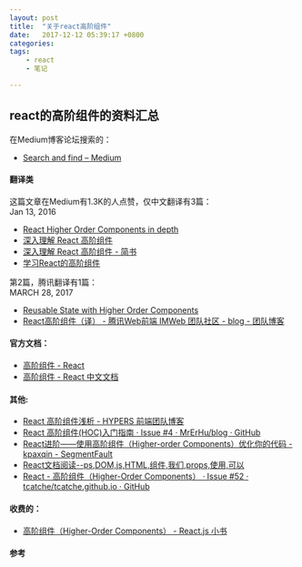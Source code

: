 ```yaml
---
layout: post
title:  "关于react高阶组件"
date:   2017-12-12 05:39:17 +0800
categories:  
tags: 
    - react
    - 笔记

---
```


## react的高阶组件的资料汇总 ##


在Medium博客论坛搜索的：  

* [Search and find – Medium](https://medium.com/search?q=higher-order-components) 

#### 翻译类 ####

这篇文章在Medium有1.3K的人点赞，仅中文翻译有3篇：  
Jan 13, 2016

* [React Higher Order Components in depth](https://medium.com/@franleplant/react-higher-order-components-in-depth-cf9032ee6c3e)
* [深入理解 React 高阶组件](https://zhuanlan.zhihu.com/p/24776678)
* [深入理解 React 高阶组件 - 简书](http://www.jianshu.com/p/0aae7d4d9bc1)
* [学习React的高阶组件](http://www.59m59s.com/blog/xue-xi-reactde-gao-jie-zu-jian/)


第2篇，腾讯翻译有1篇：  
MARCH 28, 2017
* [Reusable State with Higher Order Components](https://daveceddia.com/extract-state-with-higher-order-components/)
* [React高阶组件（译） - 腾讯Web前端 IMWeb 团队社区 - blog - 团队博客](http://imweb.io/topic/5907038a2739bbed32f60dad)



#### 官方文档： ####

* [高阶组件 - React](https://discountry.github.io/react/docs/higher-order-components.html)
* [高阶组件 - React 中文文档](http://www.css88.com/react/docs/higher-order-components.html)

#### 其他: ####

* [React 高阶组件浅析 - HYPERS 前端团队博客](http://blog.hypers.io/2017/08/24/react-hoc-simple-analysis/)
* [React 高阶组件(HOC)入门指南 · Issue #4 · MrErHu/blog · GitHub](https://github.com/MrErHu/blog/issues/4)
* [React进阶——使用高阶组件（Higher-order Components）优化你的代码 - kpaxqin - SegmentFault](https://segmentfault.com/a/1190000004598113)
* [React文档阅读--ps,DOM,js,HTML,组件,我们,props,使用,可以](http://www.bijishequ.com/detail/262287?p=70)
* [React - 高阶组件（Higher-Order Components） · Issue #52 · tcatche/tcatche.github.io · GitHub](https://github.com/tcatche/tcatche.github.io/issues/52)

#### 收费的： ####

* [高阶组件（Higher-Order Components） - React.js 小书](http://huziketang.com/books/react/lesson28)

#### 参考 ####
